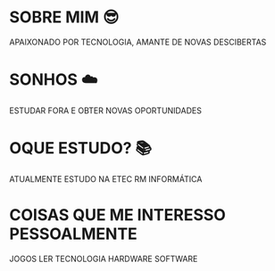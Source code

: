 # SOBRE MIM 😎
APAIXONADO POR TECNOLOGIA, AMANTE DE NOVAS DESCIBERTAS 

# SONHOS ☁️
ESTUDAR FORA E OBTER NOVAS OPORTUNIDADES 

# OQUE ESTUDO? 📚
ATUALMENTE ESTUDO NA ETEC RM INFORMÁTICA 

# COISAS QUE ME INTERESSO PESSOALMENTE

JOGOS
LER
TECNOLOGIA 
HARDWARE 
SOFTWARE 
